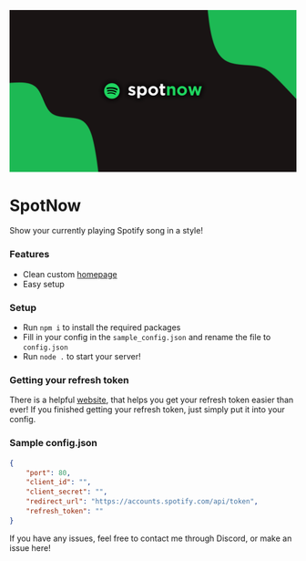 ![Banner](spotnow.png)

# SpotNow
Show your currently playing Spotify song in a style!

### Features
- Clean custom [homepage](ui.png)
- Easy setup

### Setup
- Run `npm i` to install the required packages
- Fill in your config in the `sample_config.json` and rename the file to `config.json`
- Run `node .` to start your server!

### Getting your refresh token
There is a helpful [website](https://spotify-refresh-token-generator.netlify.app/#welcome), that helps you get your refresh token easier than ever! If you finished getting your refresh token, just simply put it into your config.

### Sample config.json

```json
{
    "port": 80,
    "client_id": "",
    "client_secret": "",
    "redirect_url": "https://accounts.spotify.com/api/token",
    "refresh_token": ""
}
```

If you have any issues, feel free to contact me through Discord, or make an issue here!
